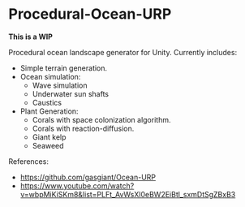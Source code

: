 # Procedural-Ocean-URP

**This is a WIP**

Procedural ocean landscape generator for Unity.
Currently includes:
- Simple terrain generation.
- Ocean simulation:
  - Wave simulation
  - Underwater sun shafts
  - Caustics
- Plant Generation:
  - Corals with space colonization algorithm.
  - Corals with reaction-diffusion.
  - Giant kelp
  - Seaweed
  
References:
- https://github.com/gasgiant/Ocean-URP
- https://www.youtube.com/watch?v=wbpMiKiSKm8&list=PLFt_AvWsXl0eBW2EiBtl_sxmDtSgZBxB3
